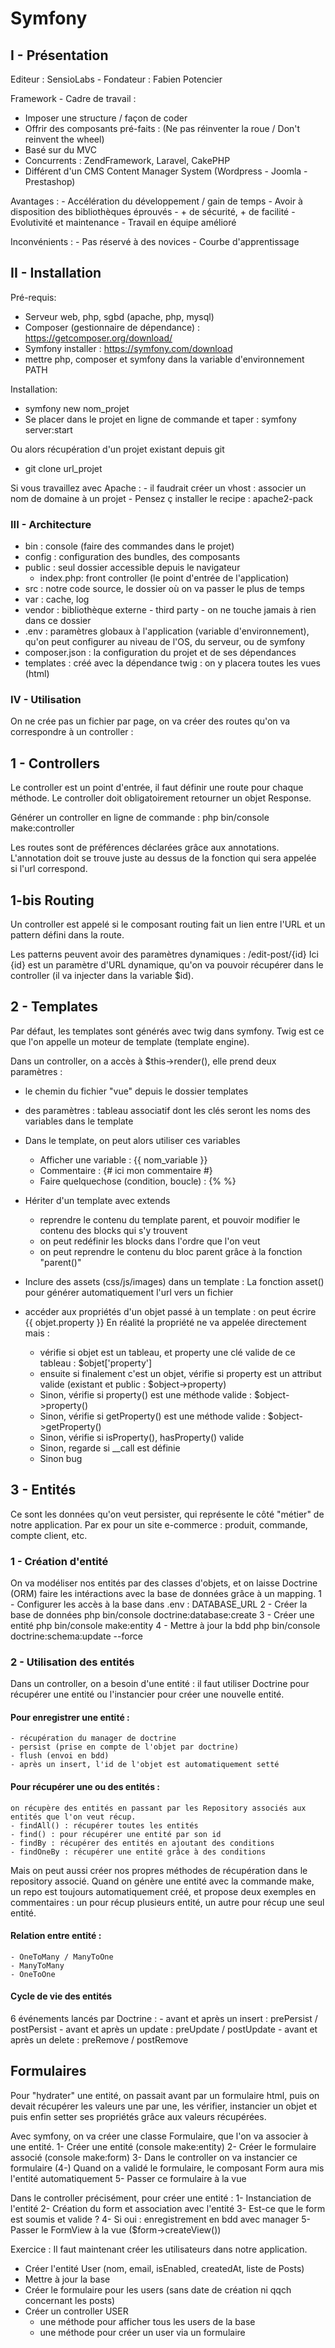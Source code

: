 # Symfony
## I - Présentation
Editeur : SensioLabs - Fondateur : Fabien Potencier

Framework - Cadre de travail :
- Imposer une structure / façon de coder
- Offrir des composants pré-faits :
    (Ne pas réinventer la roue / Don't reinvent the wheel)
- Basé sur du MVC
- Concurrents : ZendFramework, Laravel, CakePHP
- Différent d'un CMS Content Manager System (Wordpress - Joomla - Prestashop)

Avantages :
    - Accélération du développement / gain de temps
    - Avoir à disposition des bibliothèques éprouvés
    - + de sécurité, + de facilité
    - Evolutivité et maintenance
    - Travail en équipe amélioré
    
Inconvénients :
    - Pas réservé à des novices
    - Courbe d'apprentissage

## II - Installation
Pré-requis:
- Serveur web, php, sgbd (apache, php, mysql)
- Composer (gestionnaire de dépendance) : https://getcomposer.org/download/
- Symfony installer : https://symfony.com/download
- mettre php, composer et symfony dans la variable d'environnement PATH

Installation: 
- symfony new nom_projet
- Se placer dans le projet en ligne de commande et taper : symfony server:start

Ou alors récupération d'un projet existant depuis git
- git clone url_projet

Si vous travaillez avec Apache : 
    - il faudrait créer un vhost : associer un nom de domaine à un projet
    - Pensez ç installer le recipe : apache2-pack
    
### III - Architecture
- bin : console (faire des commandes dans le projet)
- config : configuration des bundles, des composants
- public : seul dossier accessible depuis le navigateur
    - index.php: front controller (le point d'entrée de l'application)
- src : notre code source, le dossier où on va passer le plus de temps
- var : cache, log
- vendor : bibliothèque externe - third party - on ne touche jamais à rien dans ce dossier
- .env : paramètres globaux à l'application (variable d'environnement),
    qu'on peut configurer au niveau de l'OS, du serveur, ou de symfony
- composer.json : la configuration du projet et de ses dépendances
- templates : créé avec la dépendance twig : on y placera toutes les vues (html)

### IV - Utilisation
On ne crée pas un fichier par page, on va créer des routes qu'on va correspondre à un controller :

## 1 - Controllers
Le controller est un point d'entrée, il faut définir une route pour chaque méthode.
Le controller doit obligatoirement retourner un objet Response.

Générer un controller en ligne de commande :
php bin/console make:controller

Les routes sont de préférences déclarées grâce aux annotations.
L'annotation doit se trouve juste au dessus de la fonction qui sera appelée
si l'url correspond.

## 1-bis Routing
Un controller est appelé si le composant routing fait un lien entre l'URL et un pattern défini dans la route.

Les patterns peuvent avoir des paramètres dynamiques :
/edit-post/{id}
Ici {id} est un paramètre d'URL dynamique, qu'on va pouvoir récupérer
dans le controller (il va injecter dans la variable $id).

## 2 - Templates
Par défaut, les templates sont générés avec twig dans symfony.
Twig est ce que l'on appelle un moteur de template (template engine).

Dans un controller, on a accès à $this->render(), elle prend deux paramètres :
- le chemin du fichier "vue" depuis le dossier templates
- des paramètres : tableau associatif dont les clés seront les noms des variables dans le template

- Dans le template, on peut alors utiliser ces variables
    - Afficher une variable : {{ nom_variable }}
    - Commentaire : {# ici mon commentaire #}
    - Faire quelquechose (condition, boucle) : {%  %}
    
- Hériter d'un template avec extends
    - reprendre le contenu du template parent, et pouvoir modifier le contenu des blocks qui s'y trouvent
    - on peut redéfinir les blocks dans l'ordre que l'on veut
    - on peut reprendre le contenu du bloc parent grâce à la fonction "parent()"

- Inclure des assets (css/js/images) dans un template : La fonction asset() pour générer automatiquement l'url vers un fichier

- accéder aux propriétés d'un objet passé à un template : on peut écrire {{ objet.property }}
 En réalité la propriété ne va appelée directement mais :
    - vérifie si objet est un tableau, et property une clé valide de ce tableau : $objet['property']
    - ensuite si finalement c'est un objet, vérifie si property est un attribut valide (existant et public : $object->property)
    - Sinon, vérifie si property() est une méthode valide :  $object->property()
    - Sinon, vérifie si getProperty() est une méthode valide : $object->getProperty()
    - Sinon, vérifie si isProperty(), hasProperty() valide
    - Sinon, regarde si __call est définie
    - Sinon bug
    
## 3 - Entités
Ce sont les données qu'on veut persister, qui représente le côté "métier" de notre application. Par ex pour un site e-commerce :
produit, commande, compte client, etc.

### 1 - Création d'entité
On va modéliser nos entités par des classes d'objets, et on laisse Doctrine (ORM) faire les intéractions
avec la base de données grâce à un mapping.
    1 - Configurer les accès à la base dans .env :
        DATABASE_URL
    2 - Créer la base de données
        php bin/console doctrine:database:create
    3 - Créer une entité 
        php bin/console make:entity
    4 - Mettre à jour la bdd
        php bin/console doctrine:schema:update --force
       
### 2 - Utilisation des entités
Dans un controller, on a besoin d'une entité : il faut utiliser Doctrine pour récupérer une entité
ou l'instancier pour créer une nouvelle entité.

#### Pour enregistrer une entité :
    - récupération du manager de doctrine
    - persist (prise en compte de l'objet par doctrine)
    - flush (envoi en bdd)
    - après un insert, l'id de l'objet est automatiquement setté
    
#### Pour récupérer une ou des entités :
    on récupère des entités en passant par les Repository associés aux entités que l'on veut récup.
    - findAll() : récupérer toutes les entités
    - find() : pour récupérer une entité par son id
    - findBy : récupérer des entités en ajoutant des conditions
    - findOneBy : récupérer une entité grâce à des conditions

Mais on peut aussi créer nos propres méthodes de récupération dans le repository associé.
Quand on génère une entité avec la commande make, un repo est toujours automatiquement créé,
et propose deux exemples en commentaires : un pour récup plusieurs entité,
un autre pour récup une seul entité.

#### Relation entre entité :
    - OneToMany / ManyToOne
    - ManyToMany
    - OneToOne
    
#### Cycle de vie des entités
6 événements lancés par Doctrine :
    - avant et après un insert : prePersist / postPersist
    - avant et après un update : preUpdate / postUpdate
    - avant et après un delete : preRemove / postRemove

## Formulaires

Pour "hydrater" une entité, on passait avant par un formulaire html,
puis on devait récupérer les valeurs une par une, les vérifier, instancier
un objet et puis enfin setter ses propriétés grâce aux valeurs récupérées.

Avec symfony, on va créer une classe Formulaire, que l'on va associer à une entité.
    1- Créer une entité (console make:entity)
    2- Créer le formulaire associé (console make:form)
    3- Dans le controller on va instancier ce formulaire
    (4-) Quand on a validé le formulaire, le composant Form aura mis l'entité automatiquement
    5- Passer ce formulaire à la vue

Dans le controller précisément, pour créer une entité :
    1- Instanciation de l'entité
    2- Création du form et association avec l'entité 
    3- Est-ce que le form est soumis et valide ?
    4- Si oui : enregistrement en bdd avec manager
    5- Passer le FormView à la vue ($form->createView())
    
Exercice :
Il faut maintenant créer les utilisateurs dans notre application.
- Créer l'entité User (nom, email, isEnabled, createdAt, liste de Posts)
- Mettre à jour la base
- Créer le formulaire pour les users
  (sans date de création ni qqch concernant les posts)
- Créer un controller USER
    - une méthode pour afficher tous les users de la base
    - une méthode pour créer un user via un formulaire
    



    

